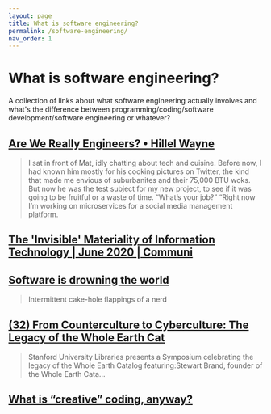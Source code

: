 ```yaml
---
layout: page
title: What is software engineering?
permalink: /software-engineering/
nav_order: 1
---
```


# What is software engineering?

A collection of links about what software engineering actually involves and what's the difference between programming/coding/software development/software engineering or whatever?

## [Are We Really Engineers? • Hillel Wayne](https://www.hillelwayne.com/post/crossover-project/are-we-really-engineers/)

> I sat in front of Mat, idly chatting about tech and cuisine. Before now, I had known him mostly for his cooking pictures on Twitter, the kind that made me envious of suburbanites and their 75,000 BTU woks. But now he was the test subject for my new project, to see if it was going to be fruitful or a waste of time.
> “What’s your job?”
> “Right now I’m working on microservices for a social media management platform.

## [The 'Invisible' Materiality of Information Technology | June 2020 | Communi](https://cacm.acm.org/magazines/2020/6/245160-the-invisible-materiality-of-information-technology/fulltext)

## [Software is drowning the world](https://jamesabley.com/software-is-drowning-the-world/)

> Intermittent cake-hole flappings of a nerd

## [(32) From Counterculture to Cyberculture: The Legacy of the Whole Earth Cat](https://www.youtube.com/watch?v=B5kQYWLtW3Y)

> Stanford University Libraries presents a Symposium celebrating the legacy of the Whole Earth Catalog featuring:Stewart Brand, founder of the Whole Earth Cata...

## [What is “creative” coding, anyway?](http://blog.pamelafox.org/2020/12/what-is-creative-coding-anyway.html)
